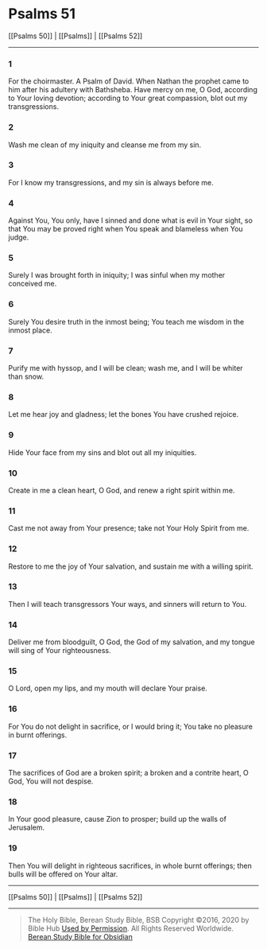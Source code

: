 # Psalms 51

[[Psalms 50]] | [[Psalms]] | [[Psalms 52]]

---

### 1
For the choirmaster. A Psalm of David. When Nathan the prophet came to him after his adultery with Bathsheba. Have mercy on me, O God, according to Your loving devotion; according to Your great compassion, blot out my transgressions.

### 2
Wash me clean of my iniquity and cleanse me from my sin.

### 3
For I know my transgressions, and my sin is always before me.

### 4
Against You, You only, have I sinned and done what is evil in Your sight, so that You may be proved right when You speak and blameless when You judge.

### 5
Surely I was brought forth in iniquity; I was sinful when my mother conceived me.

### 6
Surely You desire truth in the inmost being; You teach me wisdom in the inmost place.

### 7
Purify me with hyssop, and I will be clean; wash me, and I will be whiter than snow.

### 8
Let me hear joy and gladness; let the bones You have crushed rejoice.

### 9
Hide Your face from my sins and blot out all my iniquities.

### 10
Create in me a clean heart, O God, and renew a right spirit within me.

### 11
Cast me not away from Your presence; take not Your Holy Spirit from me.

### 12
Restore to me the joy of Your salvation, and sustain me with a willing spirit.

### 13
Then I will teach transgressors Your ways, and sinners will return to You.

### 14
Deliver me from bloodguilt, O God, the God of my salvation, and my tongue will sing of Your righteousness.

### 15
O Lord, open my lips, and my mouth will declare Your praise.

### 16
For You do not delight in sacrifice, or I would bring it; You take no pleasure in burnt offerings.

### 17
The sacrifices of God are a broken spirit; a broken and a contrite heart, O God, You will not despise.

### 18
In Your good pleasure, cause Zion to prosper; build up the walls of Jerusalem.

### 19
Then You will delight in righteous sacrifices, in whole burnt offerings; then bulls will be offered on Your altar.

---

[[Psalms 50]] | [[Psalms]] | [[Psalms 52]]

---

> The Holy Bible, Berean Study Bible, BSB
> Copyright &copy;2016, 2020 by Bible Hub
> [Used by Permission](https://berean.bible/terms.htm). All Rights Reserved Worldwide.
> [Berean Study Bible for Obsidian](https://github.com/gapmiss/berean-study-bible-for-obsidian)

